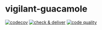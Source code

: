 # vigilant-guacamole

[![codecov](https://codecov.io/gh/timurgilfanov/vigilant-guacamole/graph/badge.svg?token=IHHUXG5Z8V)](https://codecov.io/gh/timurgilfanov/vigilant-guacamole)
[![check & deliver](https://github.com/timurgilfanov/vigilant-guacamole/actions/workflows/release.yml/badge.svg)](https://github.com/timurgilfanov/vigilant-guacamole/actions/workflows/release.yml)
[![code quality](https://github.com/timurgilfanov/vigilant-guacamole/actions/workflows/codeql.yml/badge.svg)](https://github.com/timurgilfanov/vigilant-guacamole/actions/workflows/codeql.yml)
